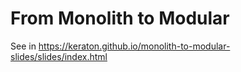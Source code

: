 # From Monolith to Modular

See in https://keraton.github.io/monolith-to-modular-slides/slides/index.html